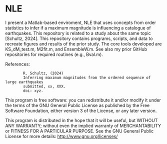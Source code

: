 # NLE

I present a Matlab-based enviroment, NLE that uses concepts from order statistics to infer if a maximum magnitude is influencing a catalogue of earthquakes.  This repository is related to a study about the same topic [Schultz, 2024].  This repository contains programs, scripts, and data to recreate figures and results of the prior study.  The core tools developed are KS_dM_test.m, M2fit.m, and EnsembleW.m.  See also my prior GitHub repositories for required routines (e.g., Bval.m).

References: 
            
            R. Schultz, (2024)
            Inferring maximum magnitudes from the ordered sequence of large earthquakes
            submitted, xx, XXX.
            doi: xyz.
            

This program is free software: you can redistribute it and/or modify it under the terms of the GNU General Public License as published by the Free Software Foundation, either version 3 of the License, or any later version.

This program is distributed in the hope that it will be useful, but WITHOUT ANY WARRANTY; without even the implied warranty of MERCHANTABILITY or FITNESS FOR A PARTICULAR PURPOSE.  See the GNU General Public License for more details: http://www.gnu.org/licenses/
